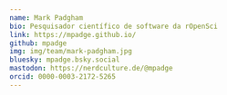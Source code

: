 ```yaml
---
name: Mark Padgham
bio: Pesquisador científico de software da rOpenSci
link: https://mpadge.github.io/
github: mpadge
img: img/team/mark-padgham.jpg
bluesky: mpadge.bsky.social
mastodon: https://nerdculture.de/@mpadge
orcid: 0000-0003-2172-5265
---
```

